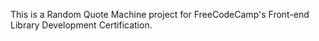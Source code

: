 This is a Random Quote Machine project for FreeCodeCamp's Front-end Library Development Certification.